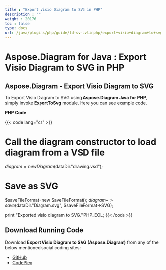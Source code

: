 ```yaml
---
title : "Export Visio Diagram to SVG in PHP" 
description : "" 
weight : 20176 
toc : false
type: docs
url: /java/plugins/php/guide/ld-sv-cvtinphp/export+visio+diagram+to+svg+in+php/
---
```


# Aspose.Diagram for Java : Export Visio Diagram to SVG in PHP


## Aspose.Diagram - Export Visio Diagram to SVG

To Export Visio Diagram to SVG using **Aspose.Diagram Java for PHP**, simply invoke **ExportToSvg** module. Here you can see example code.

**PHP Code**

{{< code lang="cs" >}}
# Call the diagram constructor to load diagram from a VSD file
$diagram = new Diagram($dataDir."drawing.vsd");

# Save as SVG
$saveFileFormat=new SaveFileFormat();
$diagram->save($dataDir."Diagram.svg", $saveFileFormat->SVG);

print "Exported visio diagram to SVG.".PHP_EOL;
{{< /code >}}

## Download Running Code

Download **Export Visio Diagram to SVG (Aspose.Diagram)** from any of the below mentioned social coding sites:

*   [GitHub](https://github.com/asposediagram/Aspose.Diagram-for-Java/blob/master/Plugins/Aspose_Diagram_Java_for_PHP/src/aspose/diagram/LoadingSavingandConverting/ExportToSvg.php)
*   [CodePlex](https://asposediagramjavaphp.codeplex.com/SourceControl/latest#src/aspose/diagram/LoadingSavingandConverting/ExportToSvg.php)

